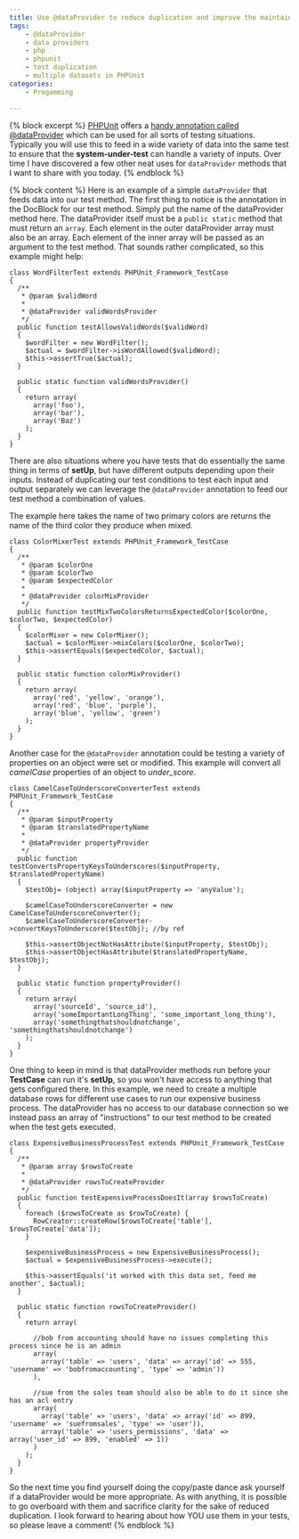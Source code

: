 ```yaml
---
title: Use @dataProvider to reduce duplication and improve the maintainability of your tests
tags:
    - @dataProvider
    - data providers
    - php
    - phpunit
    - test duplication
    - multiple datasets in PHPUnit
categories:
    - Progamming

---
```

{% block excerpt %}
[PHPUnit](http://phpunit.de/) offers a [handy annotation called @dataProvider](http://phpunit.de/manual/current/en/phpunit-book.html#appendixes.annotations.dataProvider) which can be
used for all sorts of testing situations. Typically you will use this to feed in a wide variety of data into the same test to ensure that the **system-under-test** can handle a variety of inputs.
Over time I have discovered a few other neat uses for `dataProvider` methods that I want to share with you today.
{% endblock %}

{% block content %}
Here is an example of a simple `dataProvider` that feeds data into our test method. The first thing to notice is the annotation in the DocBlock for our test method. Simply put the name of the dataProvider method here. The dataProvider itself must be a `public static` method that must return an `array`. Each element in the outer dataProvider array must also be an array. Each element of the inner array will be passed as an argument to the test method. That sounds rather complicated, so this example might help:

~~~
class WordFilterTest extends PHPUnit_Framework_TestCase
{
  /**
   * @param $validWord
   *
   * @dataProvider validWordsProvider
   */
  public function testAllowsValidWords($validWord)
  {
    $wordFilter = new WordFilter();
    $actual = $wordFilter->isWordAllowed($validWord);
    $this->assertTrue($actual);
  }

  public static function validWordsProvider()
  {
    return array(
      array('foo'),
      array('bar'),
      array('Baz')
    );
  }
}
~~~

There are also situations where you have tests that do essentially the same thing in terms of **setUp**, but have different outputs depending upon their inputs. Instead of duplicating our test conditions to test each input and output separately we can leverage the `@dataProvider` annotation to feed our test method a combination of values.

The example here takes the name of two primary colors are returns the name of the third color they produce when mixed.

~~~
class ColorMixerTest extends PHPUnit_Framework_TestCase
{
  /**
   * @param $colorOne
   * @param $colorTwo
   * @param $expectedColor
   *
   * @dataProvider colorMixProvider
   */
  public function testMixTwoColorsReturnsExpectedColor($colorOne, $colorTwo, $expectedColor)
  {
    $colorMixer = new ColorMixer();
    $actual = $colorMixer->mixColors($colorOne, $colorTwo);
    $this->assertEquals($expectedColor, $actual);
  }

  public static function colorMixProvider()
  {
    return array(
      array('red', 'yellow', 'orange'),
      array('red', 'blue', 'purple'),
      array('blue', 'yellow', 'green')
    );
  }
}
~~~
Another case for the `@dataProvider` annotation could be testing a variety of properties on an object were set or modified. This example will convert all _camelCase_ properties of an object to _under_score_.

~~~
class CamelCaseToUnderscoreConverterTest extends PHPUnit_Framework_TestCase
{
  /**
   * @param $inputProperty
   * @param $translatedPropertyName
   *
   * @dataProvider propertyProvider
   */
  public function testConvertsPropertyKeysToUnderscores($inputProperty, $translatedPropertyName)
  {
    $testObj= (object) array($inputProperty => 'anyValue');

    $camelCaseToUnderscoreConverter = new CamelCaseToUnderscoreConverter();
    $camelCaseToUnderscoreConverter->convertKeysToUnderscore($testObj); //by ref

    $this->assertObjectNotHasAttribute($inputProperty, $testObj);
    $this->assertObjectHasAttribute($translatedPropertyName, $testObj);
  }

  public static function propertyProvider()
  {
    return array(
      array('sourceId', 'source_id'),
      array('someImportantLongThing', 'some_important_long_thing'),
      array('somethingthatshouldnotchange', 'somethingthatshouldnotchange')
    );
  }
}
~~~

One thing to keep in mind is that dataProvider methods run before your **TestCase** can run it's **setUp**, so you won't have access to anything that gets configured there.
In this example, we need to create a multiple database rows for different use cases to run our expensive business process.
The dataProvider has no access to our database connection so we instead pass an array of "instructions" to our test method to be created when the test gets executed.

~~~
class ExpensiveBusinessProcessTest extends PHPUnit_Framework_TestCase
{
  /**
   * @param array $rowsToCreate
   *
   * @dataProvider rowsToCreateProvider
   */
  public function testExpensiveProcessDoesIt(array $rowsToCreate)
  {
    foreach ($rowsToCreate as $rowToCreate) {
      RowCreator::createRow($rowsToCreate['table'], $rowsToCreate['data']);
    }

    $expensiveBusinessProcess = new ExpensiveBusinessProcess();
    $actual = $expensiveBusinessProcess->execute();

    $this->assertEquals('it worked with this data set, feed me another', $actual);
  }

  public static function rowsToCreateProvider()
  {
    return array(

      //bob from accounting should have no issues completing this process since he is an admin
      array(
        array('table' => 'users', 'data' => array('id' => 555, 'username' => 'bobfromaccounting', 'type' => 'admin'))
      ),

      //sue from the sales team should also be able to do it since she has an acl entry
      array(
        array('table' => 'users', 'data' => array('id' => 899, 'username' => 'suefromsales', 'type' => 'user')),
        array('table' => 'users_permissions', 'data' => array('user_id' => 899, 'enabled' => 1))
      )
    );
  }
}
~~~
So the next time you find yourself doing the copy/paste dance ask yourself if a dataProvider would be more appropriate. As with anything, it is possible to go overboard with them and sacrifice clarity for the sake of reduced duplication. I look forward to hearing about how YOU use them in your tests, so please leave a comment!
{% endblock %}
